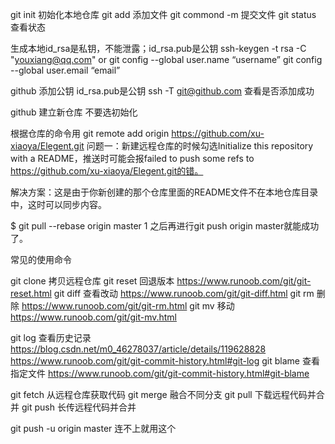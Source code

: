 git init 初始化本地仓库
git add 添加文件
git commond -m 提交文件
git status 查看状态

生成本地id_rsa是私钥，不能泄露；id_rsa.pub是公钥
ssh-keygen -t rsa -C "youxiang@qq.com"
or
git config --global user.name “username”
git config --global user.email “email”

github 添加公钥 id_rsa.pub是公钥
ssh -T git@github.com 查看是否添加成功

github 建立新仓库 不要选初始化

根据仓库的命令用
git remote add origin https://github.com/xu-xiaoya/Elegent.git
问题一：新建远程仓库的时候勾选Initialize this repository with a README，推送时可能会报failed to push some refs to https://github.com/xu-xiaoya/Elegent.git的错。

解决方案：这是由于你新创建的那个仓库里面的README文件不在本地仓库目录中，这时可以同步内容。

$ git pull --rebase origin master
1
之后再进行git push origin master就能成功了。

常见的使用命令

git clone 拷贝远程仓库
git reset 回退版本 https://www.runoob.com/git/git-reset.html
git diff 查看改动 https://www.runoob.com/git/git-diff.html
git rm 删除 https://www.runoob.com/git/git-rm.html
git mv 移动 https://www.runoob.com/git/git-mv.html

git log 查看历史记录 https://blog.csdn.net/m0_46278037/article/details/119628828
https://www.runoob.com/git/git-commit-history.html#git-log
git blame <file> 查看指定文件 https://www.runoob.com/git/git-commit-history.html#git-blame

git fetch 从远程仓库获取代码
git merge 融合不同分支
git pull 下载远程代码并合并
git push 长传远程代码并合并

git push -u origin master 连不上就用这个